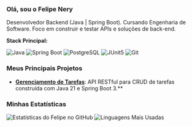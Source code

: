### Olá, sou o Felipe Nery 

Desenvolvedor Backend (Java | Spring Boot). Cursando Engenharia de Software.
Foco em construir e testar APIs  e soluções de back-end.

**Stack Principal:**

![Java](https://img.shields.io/badge/Java-E08800?style=for-the-badge&logo=openjdk&logoColor=white)
![Spring Boot](https://img.shields.io/badge/Spring%20Boot-6DB33F?style=for-the-badge&logo=springboot&logoColor=white)
![PostgreSQL](https://img.shields.io/badge/PostgreSQL-4169E1?style=for-the-badge&logo=postgresql&logoColor=white)
![JUnit5](https://img.shields.io/badge/JUnit5-D9260D?style=for-the-badge&logo=junit5&logoColor=white)
![Git](https://img.shields.io/badge/git-%23F05033.svg?style=for-the-badge&logo=git&logoColor=white)

###  Meus Principais Projetos

- **[Gerenciamento de Tarefas](https://github.com/FelipeFlorianoNery/GerenciamentoDeTarefas)**: API RESTful para CRUD de tarefas construída com Java 21 e Spring Boot 3.**

###  Minhas Estatísticas

![Estatísticas do Felipe no GitHub](https://github-readme-stats.vercel.app/api?username=FelipeFlorianoNery&show_icons=true&theme=transparent)
![Linguagens Mais Usadas](https://github-readme-stats.vercel.app/api/top-langs/?username=FelipeFlorianoNery&layout=compact&theme=transparent)
